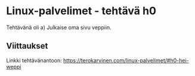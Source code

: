  # Linux-palvelimet - tehtävä h0

Tehtävänä oli
 a) Julkaise oma sivu veppiin. 

 ## Viittaukset

 Linkki tehtävänantoon: https://terokarvinen.com/linux-palvelimet/#h0-hei-weppi
